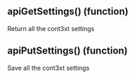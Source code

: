 <a name="apiGetSettings"></a>

## apiGetSettings() (function)

Return all the cont3xt settings

<a name="apiPutSettings"></a>

## apiPutSettings() (function)

Save all the cont3xt settings

